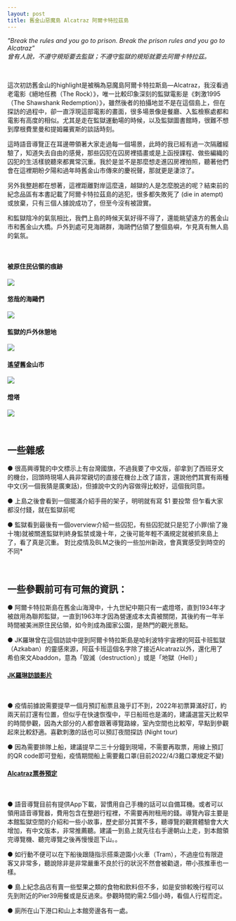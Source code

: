```yaml
---
layout: post
title: 舊金山惡魔島 Alcatraz 阿爾卡特拉茲島
---
```

*"Break the rules and you go to prison. Break the prison rules and you go to Alcatraz” <br/> 曾有人說，不遵守規矩要去監獄；不遵守監獄的規矩就要去阿爾卡特拉茲。*  

<br/>

這次初訪舊金山的highlight是被稱為惡魔島阿爾卡特拉斯島—Alcatraz，我沒看過老電影《絕地任務（The Rock）》，唯一比較印象深刻的監獄電影是《刺激1995（The Shawshank Redemption）》，雖然後者的拍攝地並不是在這個島上，但在探訪的過程中，卻一直浮現這部電影的畫面，很多場景像是餐廳、入監檢察處都和電影有高度的相似。尤其是走在監獄運動場的時候，以及監獄圖書館時，很難不想到摩根費里曼和提姆羅賓斯的談話時刻。

這時語音導覽正在耳邊帶領著大家走過每一個場景，此時的我已經有過一次隔離經驗了，知道失去自由的感覺，那些囚犯在囚房裡插畫或是上函授課程、做些編織的囚犯的生活樣貌聽來都異常沉重。我於是並不是那麼想走進囚房裡拍照，聽著他們會在這裡期盼夕陽和過年時舊金山市傳來的慶祝聲，那就更是淒涼了。

另外我整趟都在想著，這裡距離對岸這麼遠，越獄的人是怎麼脫逃的呢？結束前的紀念品區有本書記載了阿爾卡特拉茲島的逃犯，很多都失敗死了 (die in atempt)或放棄，只有三個人據說成功了，但至今沒有被證實。

和監獄陰冷的氣氛相比，我們上島的時候天氣好得不得了，還能眺望遠方的舊金山市和舊金山大橋。戶外到處可見海鷗群，海鷗們佔領了整個島嶼，乍見真有無人島的氣氛。

<br/>

#### 被原住民佔領的痕跡

![](/assets/img/Alcatraz/IMG-0165.jpg) 

#### 悠哉的海鷗們 

![](/assets/img/Alcatraz/IMG-0169.jpg) 

#### 監獄的戶外休憩地

![](/assets/img/Alcatraz/IMG-0182.jpg)

#### 遙望舊金山市

![](/assets/img/Alcatraz/IMG-0201.jpg)

#### 燈塔

![](/assets/img/Alcatraz/IMG-0209.jpg)

<br/>


## 一些雜感

● 很高興導覽的中文標示上有台灣國旗，不過我要了中文版，卻拿到了西班牙文的機台，回頭時現場人員非常親切的直接在機台上改了語言，還說他們其實有兩種中文(另一個我猜是廣東話)，但據說中文的內容做得比較好，這個我同意。

● 上島之後會看到一個擺滿介紹手冊的架子，明明就有寫 $1 要投幣 <span class="light"> 但乍看大家都沒付錢，就在監獄前呢 <span/>

● 監獄看到最後有一個overview介紹一些囚犯，有些囚犯就只是犯了小罪(偷了幾十塊)就被關進監獄判終身監禁或幾十年，之後可能年輕不滿規定就被抓來島上了，看了真是沉重。 
<span class="light"> 對比疫情及BLM之後的一些加州新政，會真實感受到時空的不同* <span/>

<br/>

## 一些參觀前可有可無的資訊：

● 阿爾卡特拉斯島在舊金山海灣中，十九世紀中期只有一處燈塔，直到1934年才被啟用為聯邦監獄，一直到1963年才因為營運成本太貴被關閉，其後約有一年半時間被美洲原住民佔領，如今則成為國家公園，是熱門的觀光景點。

● JK羅琳曾在這個訪談中提到阿爾卡特拉斯島是哈利波特宇宙裡的阿茲卡班監獄（Azkaban）的靈感來源，阿茲卡班這個名字除了接近Alcatraz以外，還化用了希伯來文Abaddon，意為「毀滅（destruction）」或是「地獄（Hell）」

#### [JK羅琳訪談影片](https://www.youtube.com/watch?v=ONps0oanJ1A )

<br/>


● 疫情前據說需要提早一個月預訂船票且幾乎訂不到，2022年初票算滿好訂，約兩天前訂還有位置，但似乎在快速恢復中，平日船班也是滿的，建議選當天比較早的時間參觀，因為大部分的人都會跟著導覽路線，室內空間也比較窄，早點到參觀起來比較舒適。喜歡刺激的話也可以預訂夜間探訪 (Night tour)

● 因為需要排隊上船，建議提早二三十分鐘到現場，不需要再取票，用線上預訂的QR code即可登船，疫情期間船上需要戴口罩(目前2022/4/3戴口罩規定不變)

#### [Alcatraz票券預定](https://www.cityexperiences.com/san-francisco/city-cruises/alcatraz/tour-options/)

<br/>

● 語音導覽目前有提供App下載，習慣用自己手機的話可以自備耳機。或者可以領用語音導覽器，費用包含在整趟行程裡，不需要再附租用的錢。導覽內容主要是本館監獄空間的介紹和一些小故事，歷史部分其實不多，聽導覽的觀賞體驗會大大增加，有中文版本，非常推薦聽。建議一到島上就先往右手邊朝山上走，到本館領完導覽機、聽完導覽之後再慢慢逛下山。。

● 如行動不便可以在下船後跟隨指示搭乘遊園小火車（Tram），不過座位有限遊客又非常多，聽說除非是非常嚴重不良於行的狀況不然會被勸退，帶小孩推車也一樣。

● 島上紀念品店有賣一些堅果之類的食物和飲料但不多，如是安排較晚行程可以先到附近的Pier39用餐或是反過來。參觀時間約需2.5個小時，看個人行程而定。

● 廁所在山下港口和山上本館旁邊各有一處。
